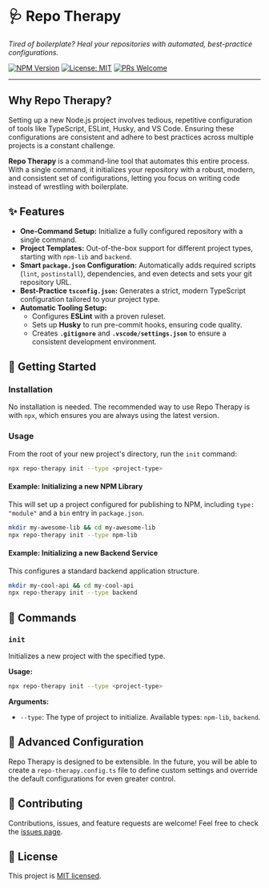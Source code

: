 # 🩺 Repo Therapy

*Tired of boilerplate? Heal your repositories with automated, best-practice configurations.*

[![NPM Version](https://img.shields.io/npm/v/repo-therapy.svg)](https://www.npmjs.com/package/repo-therapy)
[![License: MIT](https://img.shields.io/badge/License-MIT-yellow.svg)](https://opensource.org/licenses/MIT)
[![PRs Welcome](https://img.shields.io/badge/PRs-welcome-brightgreen.svg)](#-contributing)

---

## Why Repo Therapy?

Setting up a new Node.js project involves tedious, repetitive configuration of tools like TypeScript, ESLint, Husky, and VS Code. Ensuring these configurations are consistent and adhere to best practices across multiple projects is a constant challenge.

**Repo Therapy** is a command-line tool that automates this entire process. With a single command, it initializes your repository with a robust, modern, and consistent set of configurations, letting you focus on writing code instead of wrestling with boilerplate.

## ✨ Features

- **One-Command Setup:** Initialize a fully configured repository with a single command.
- **Project Templates:** Out-of-the-box support for different project types, starting with `npm-lib` and `backend`.
- **Smart `package.json` Configuration:** Automatically adds required scripts (`lint`, `postinstall`), dependencies, and even detects and sets your git repository URL.
- **Best-Practice `tsconfig.json`:** Generates a strict, modern TypeScript configuration tailored to your project type.
- **Automatic Tooling Setup:**
  - Configures **ESLint** with a proven ruleset.
  - Sets up **Husky** to run pre-commit hooks, ensuring code quality.
  - Creates **`.gitignore`** and **`.vscode/settings.json`** to ensure a consistent development environment.

## 🚀 Getting Started

### Installation

No installation is needed. The recommended way to use Repo Therapy is with `npx`, which ensures you are always using the latest version.

### Usage

From the root of your new project's directory, run the `init` command:

```bash
npx repo-therapy init --type <project-type>
```

#### Example: Initializing a new NPM Library

This will set up a project configured for publishing to NPM, including `type: "module"` and a `bin` entry in `package.json`.

```bash
mkdir my-awesome-lib && cd my-awesome-lib
npx repo-therapy init --type npm-lib
```

#### Example: Initializing a new Backend Service

This configures a standard backend application structure.

```bash
mkdir my-cool-api && cd my-cool-api
npx repo-therapy init --type backend
```

## 🔧 Commands

### `init`

Initializes a new project with the specified type.

**Usage:**

```bash
npx repo-therapy init --type <project-type>
```

**Arguments:**

- `--type`: The type of project to initialize. Available types: `npm-lib`, `backend`.

## 🔧 Advanced Configuration

Repo Therapy is designed to be extensible. In the future, you will be able to create a `repo-therapy.config.ts` file to define custom settings and override the default configurations for even greater control.

## 🤝 Contributing

Contributions, issues, and feature requests are welcome! Feel free to check the [issues page](https://gitlab.com/vh95/repo-therapy/issues).

## 📄 License

This project is [MIT licensed](https://opensource.org/licenses/MIT).
